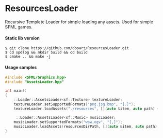 # ResourcesLoader

Recursive Template Loader for simple loading any assets. Used for simple SFML games. 

#### Static lib version
```console
$ git clone https://github.com/dosart/ResourcesLoader.git
$ cd spdlog && mkdir build && cd build
$ cmake .. && make -j
```

#### Usage samples

```C++
#include <SFML/Graphics.hpp>
#include "AssetsLoader.hpp"

int main()
{
    ::Loader::AssetsLoader<sf::Texture> textureLoader;
    textureLoader.setSupportedFormats("png.jpg.bmp", "[.]");
    textureLoader.loadAssets("./resources", [](auto &item, auto path) { item.loadFromFile(path.string()); });
    
     ::Loader::AssetsLoader<sf::Music> musicLoader;
    musicLoader.setSupportedFormats("waw,ogv", "[,]");
    musicLoader.loadAssets(resourcesDirPath, [](auto &item, auto path) { item.openFromFile(path.string()); });
}
```
